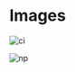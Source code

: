 # Images

![ci](https://www.godaddy.com/resources/ae/wp-content/uploads/sites/11/how-to-connect-your-domain-name-hosting-account.jpg?size=1920x0)

![np](https://cdn.prod.website-files.com/65a5be30bf4809bb3a2e8aff/65de6a24f3bc7cfdb5711e46_ethernet2.jpeg)
